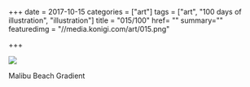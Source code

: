 +++
date = 2017-10-15
categories = ["art"]
tags = ["art", "100 days of illustration", "illustration"]
title = "015/100"
href= ""
summary=""
featuredimg = "//media.konigi.com/art/015.png"

+++

<img src="//media.konigi.com/art/015.png" />

Malibu Beach Gradient
